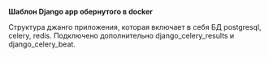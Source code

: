 **Шаблон Django app обернутого в docker**


Структура джанго приложения, которая включает в себя БД postgresql, celery, redis.
Подключено дополнительно django_celery_results и django_celery_beat.